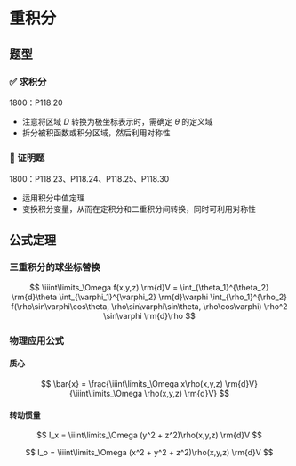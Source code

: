 # 重积分

## 题型

### ✅ 求积分

1800：P118.20

- 注意将区域 $D$ 转换为极坐标表示时，需确定 $\theta$ 的定义域
- 拆分被积函数或积分区域，然后利用对称性

### 🤔 证明题

1800：P118.23、P118.24、P118.25、P118.30

- 运用积分中值定理
- 变换积分变量，从而在定积分和二重积分间转换，同时可利用对称性

## 公式定理

### 三重积分的球坐标替换

$$
\iiint\limits_\Omega f(x,y,z) \rm{d}V = \int_{\theta_1}^{\theta_2} \rm{d}\theta \int_{\varphi_1}^{\varphi_2} \rm{d}\varphi \int_{\rho_1}^{\rho_2} f(\rho\sin\varphi\cos\theta, \rho\sin\varphi\sin\theta, \rho\cos\varphi) \rho^2 \sin\varphi \rm{d}\rho
$$

### 物理应用公式

#### 质心

$$
\bar{x} = \frac{\iiint\limits_\Omega x\rho(x,y,z) \rm{d}V}{\iiint\limits_\Omega \rho(x,y,z) \rm{d}V}
$$

#### 转动惯量

$$
I_x = \iiint\limits_\Omega (y^2 + z^2)\rho(x,y,z) \rm{d}V
$$

$$
I_o = \iiint\limits_\Omega (x^2 + y^2 + z^2)\rho(x,y,z) \rm{d}V
$$
